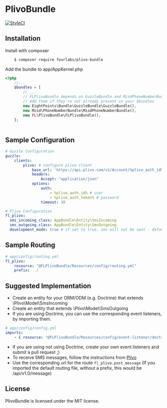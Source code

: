 # PlivoBundle

[![StyleCI](https://styleci.io/repos/72456491/shield?branch=master)](https://styleci.io/repos/72456491)

## Installation

Install with composer
```bash
    $ composer require fourlabs/plivo-bundle
```

Add the bundle to app/AppKernel.php
```php
<?php
    //...
    $bundles = [
        // ...
        // FLPlivoBundle depends on GuzzleBundle and MisdPhoneNumberBundle
        // Add them if they're not already present in your $bundles
        new EightPoints\Bundle\GuzzleBundle\GuzzleBundle(), 
        new Misd\PhoneNumberBundle\MisdPhoneNumberBundle(), 
        new FL\PlivoBundle\FLPlivoBundle(),    
    ];
            
```

## Sample Configuration

```yaml
# Guzzle Configuration
guzzle:
    clients:
        plivo: # configure plivo client
            base_url: 'https://api.plivo.com/v1/Account/%plivo_auth_id%/'
            headers:
                Accept: "application/json"
            options:
                auth:
                    - %plivo_auth_id% # user
                    - %plivo_auth_token% # password
                timeout: 30

# Plivo Configuration
fl_plivo:
  sms_incoming_class: AppBundle\Entity\SmsIncoming
  sms_outgoing_class: AppBundle\Entity\SmsOutgoing
  development_mode: true # if set to true, sms will not be sent - defaults to false
```

## Sample Routing

```yaml
# app/config/routing.yml
fl_plivo:
    resource: "@FLPlivoBundle/Resources/config/routing.yml"
    prefix:   /
```

## Suggested Implementation

- Create an entity for your ORM/ODM (e.g. Doctrine) that extends \Plivo\Model\SmsIncoming
- Create an entity that extends \Plivo\Model\SmsOutgoing
- If you are using Doctrine, you can use the corresponding event listeners, by importing them. 
```yaml
# app/config/config.yml
imports:
    - { resource: "@FLPlivoBundle/Resources/config/event-listener/doctrine.yml"}
```
- If you are using not using Doctrine, create your own event listeners and submit a pull request ;)
- To receive SMS messages, follow the instructions from [Plivo](https://www.plivo.com/faq/sms/how-can-i-receive-sms-messages-with-my-plivo-numbers/) 
- Use the corresponding url for the route `fl_plivo.post_message` (If you imported the default routing file, without a prefix, this would be /api/v1.0/message)

## License

PlivoBundle is licensed under the MIT license.

